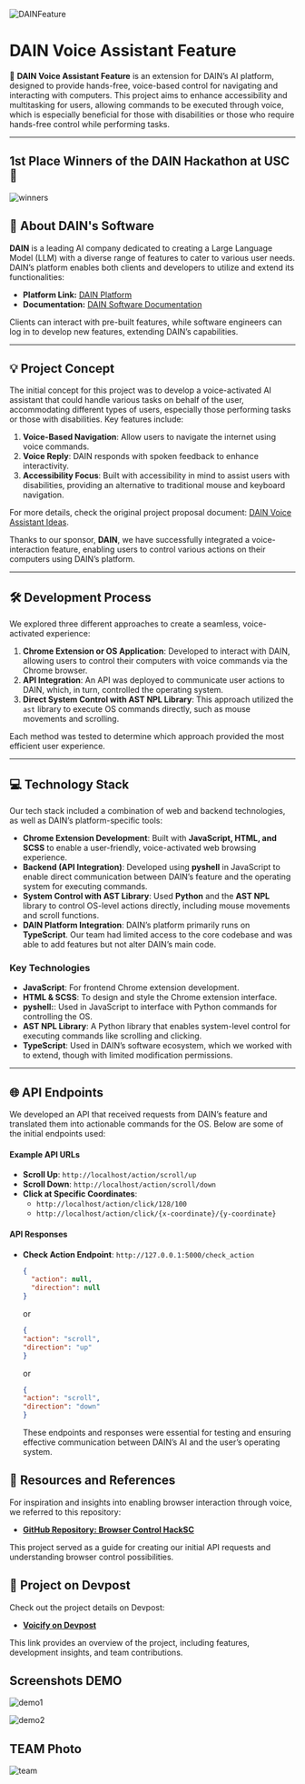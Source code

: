 ![DAINFeature](https://github.com/user-attachments/assets/f8b630bf-8790-4c4e-a5e2-9e3c79ec73c0)

# DAIN Voice Assistant Feature

🤖 **DAIN Voice Assistant Feature** is an extension for DAIN’s AI platform, designed to provide hands-free, voice-based control for navigating and interacting with computers. This project aims to enhance accessibility and multitasking for users, allowing commands to be executed through voice, which is especially beneficial for those with disabilities or those who require hands-free control while performing tasks.

---

## 1st Place Winners of the DAIN Hackathon at USC 🎉

![winners](https://github.com/user-attachments/assets/939870a6-f167-4a11-aabb-c2a831c50343)

## 📖 About DAIN's Software

**DAIN** is a leading AI company dedicated to creating a Large Language Model (LLM) with a diverse range of features to cater to various user needs. DAIN’s platform enables both clients and developers to utilize and extend its functionalities:

- **Platform Link:** [DAIN Platform](https://platform.dain.org)
- **Documentation:** [DAIN Software Documentation](https://docs.dain.org/docs/getting-started/introduction)

Clients can interact with pre-built features, while software engineers can log in to develop new features, extending DAIN’s capabilities.

---

## 💡 Project Concept

The initial concept for this project was to develop a voice-activated AI assistant that could handle various tasks on behalf of the user, accommodating different types of users, especially those performing tasks or those with disabilities. Key features include:

1. **Voice-Based Navigation**: Allow users to navigate the internet using voice commands.
2. **Voice Reply**: DAIN responds with spoken feedback to enhance interactivity.
3. **Accessibility Focus**: Built with accessibility in mind to assist users with disabilities, providing an alternative to traditional mouse and keyboard navigation.

For more details, check the original project proposal document: [DAIN Voice Assistant Ideas](https://docs.google.com/document/d/11n0Rb9JMI2Jb7ZRkVxlT8zSZShz0XnHwEZPD0RmcRKY/edit?tab=t.0).

Thanks to our sponsor, **DAIN**, we have successfully integrated a voice-interaction feature, enabling users to control various actions on their computers using DAIN’s platform.

---

## 🛠️ Development Process

We explored three different approaches to create a seamless, voice-activated experience:

1. **Chrome Extension or OS Application**: Developed to interact with DAIN, allowing users to control their computers with voice commands via the Chrome browser.
2. **API Integration**: An API was deployed to communicate user actions to DAIN, which, in turn, controlled the operating system.
3. **Direct System Control with AST NPL Library**: This approach utilized the `ast` library to execute OS commands directly, such as mouse movements and scrolling.

Each method was tested to determine which approach provided the most efficient user experience.

---

## 💻 Technology Stack

Our tech stack included a combination of web and backend technologies, as well as DAIN’s platform-specific tools:

- **Chrome Extension Development**: Built with **JavaScript, HTML, and SCSS** to enable a user-friendly, voice-activated web browsing experience.
- **Backend (API Integration)**: Developed using **pyshell** in JavaScript to enable direct communication between DAIN’s feature and the operating system for executing commands.
- **System Control with AST Library**: Used **Python** and the **AST NPL** library to control OS-level actions directly, including mouse movements and scroll functions.
- **DAIN Platform Integration**: DAIN’s platform primarily runs on **TypeScript**. Our team had limited access to the core codebase and was able to add features but not alter DAIN’s main code.

### Key Technologies

- **JavaScript**: For frontend Chrome extension development.
- **HTML & SCSS**: To design and style the Chrome extension interface.
- **pyshell:**: Used in JavaScript to interface with Python commands for controlling the OS.
- **AST NPL Library**: A Python library that enables system-level control for executing commands like scrolling and clicking.
- **TypeScript**: Used in DAIN’s software ecosystem, which we worked with to extend, though with limited modification permissions.

---

## 🌐 API Endpoints

We developed an API that received requests from DAIN’s feature and translated them into actionable commands for the OS. Below are some of the initial endpoints used:

#### Example API URLs
- **Scroll Up**: `http://localhost/action/scroll/up`
- **Scroll Down**: `http://localhost/action/scroll/down`
- **Click at Specific Coordinates**:
  - `http://localhost/action/click/128/100`
  - `http://localhost/action/click/{x-coordinate}/{y-coordinate}`

#### API Responses
- **Check Action Endpoint**: `http://127.0.0.1:5000/check_action`
  ```json
  {
    "action": null,
    "direction": null
  }
  ```
  or
  ```json
  {
  "action": "scroll",
  "direction": "up"
  }
  ```
  or
  ```json
  {
  "action": "scroll",
  "direction": "down"
  }
  ```
  These endpoints and responses were essential for testing and ensuring effective communication between DAIN’s AI and the user’s operating system.

## 🔗 Resources and References

For inspiration and insights into enabling browser interaction through voice, we referred to this repository:

- **[GitHub Repository: Browser Control HackSC](https://github.com/gauravwarad/browser-control-hacksc)**

This project served as a guide for creating our initial API requests and understanding browser control possibilities.

## 🔗 Project on Devpost

Check out the project details on Devpost:

- **[Voicify on Devpost](https://devpost.com/software/voicify)**

This link provides an overview of the project, including features, development insights, and team contributions.


## Screenshots DEMO

![demo1](https://github.com/user-attachments/assets/d32e7b81-60f2-4e8f-8a22-e9f56543453a)


![demo2](https://github.com/user-attachments/assets/9537b961-17e3-4fae-8efb-176ff5aa91a7)


## TEAM Photo

![team](https://github.com/user-attachments/assets/a1f5b561-8abd-4d00-a938-1cf18c857cc3)




